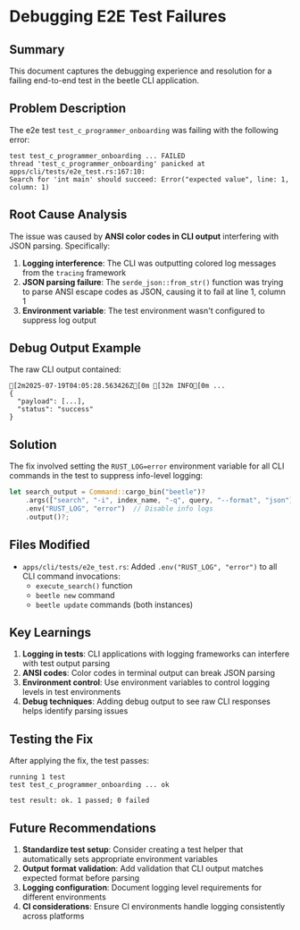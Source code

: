 # Debugging E2E Test Failures

## Summary

This document captures the debugging experience and resolution for a failing end-to-end test in the beetle CLI application.

## Problem Description

The e2e test `test_c_programmer_onboarding` was failing with the following error:

```
test test_c_programmer_onboarding ... FAILED
thread 'test_c_programmer_onboarding' panicked at apps/cli/tests/e2e_test.rs:167:10:
Search for 'int main' should succeed: Error("expected value", line: 1, column: 1)
```

## Root Cause Analysis

The issue was caused by **ANSI color codes in CLI output** interfering with JSON parsing. Specifically:

1. **Logging interference**: The CLI was outputting colored log messages from the `tracing` framework
2. **JSON parsing failure**: The `serde_json::from_str()` function was trying to parse ANSI escape codes as JSON, causing it to fail at line 1, column 1
3. **Environment variable**: The test environment wasn't configured to suppress log output

## Debug Output Example

The raw CLI output contained:
```
[2m2025-07-19T04:05:28.563426Z[0m [32m INFO[0m ...
{
  "payload": [...],
  "status": "success"
}
```

## Solution

The fix involved setting the `RUST_LOG=error` environment variable for all CLI commands in the test to suppress info-level logging:

```rust
let search_output = Command::cargo_bin("beetle")?
    .args(["search", "-i", index_name, "-q", query, "--format", "json"])
    .env("RUST_LOG", "error")  // Disable info logs
    .output()?;
```

## Files Modified

- `apps/cli/tests/e2e_test.rs`: Added `.env("RUST_LOG", "error")` to all CLI command invocations:
  - `execute_search()` function
  - `beetle new` command
  - `beetle update` commands (both instances)

## Key Learnings

1. **Logging in tests**: CLI applications with logging frameworks can interfere with test output parsing
2. **ANSI codes**: Color codes in terminal output can break JSON parsing
3. **Environment control**: Use environment variables to control logging levels in test environments
4. **Debug techniques**: Adding debug output to see raw CLI responses helps identify parsing issues

## Testing the Fix

After applying the fix, the test passes:

```
running 1 test
test test_c_programmer_onboarding ... ok

test result: ok. 1 passed; 0 failed
```

## Future Recommendations

1. **Standardize test setup**: Consider creating a test helper that automatically sets appropriate environment variables
2. **Output format validation**: Add validation that CLI output matches expected format before parsing
3. **Logging configuration**: Document logging level requirements for different environments
4. **CI considerations**: Ensure CI environments handle logging consistently across platforms